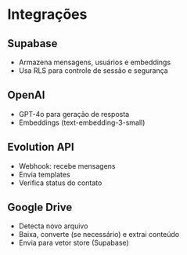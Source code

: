 # Integrações

## Supabase
- Armazena mensagens, usuários e embeddings
- Usa RLS para controle de sessão e segurança

## OpenAI
- GPT-4o para geração de resposta
- Embeddings (text-embedding-3-small)

## Evolution API
- Webhook: recebe mensagens
- Envia templates
- Verifica status do contato

## Google Drive
- Detecta novo arquivo
- Baixa, converte (se necessário) e extrai conteúdo
- Envia para vetor store (Supabase)
